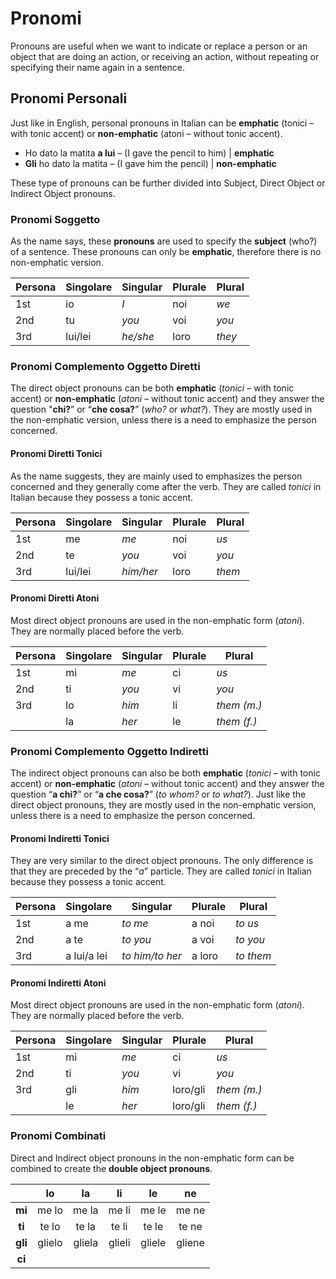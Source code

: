 # Pronomi

Pronouns are useful when we want to indicate or replace a person or an object that are doing an action, or receiving an action, without repeating or specifying their name again in a sentence.

## Pronomi Personali

Just like in English, personal pronouns in Italian can be **emphatic** (tonici – with tonic accent) or **non-emphatic** (atoni – without tonic accent).

- Ho dato la matita **a lui** – (I gave the pencil to him) | **emphatic**
- **Gli** ho dato la matita – (I gave him the pencil) | **non-emphatic**

These type of pronouns can be further divided into Subject, Direct Object or Indirect Object pronouns.

### Pronomi Soggetto

As the name says, these **pronouns** are used to specify the **subject** (who?) of a sentence. These pronouns can only be **emphatic**, therefore there is no non-emphatic version.

| Persona | Singolare | Singular | Plurale | Plural |
| ------- | --------- | -------- | ------- | ------ |
| 1st     | io        | _I_      | noi     | _we_   |
| 2nd     | tu        | _you_    | voi     | _you_  |
| 3rd     | lui/lei   | _he/she_ | loro    | _they_ |

### Pronomi Complemento Oggetto Diretti

The direct object pronouns can be both **emphatic** (_tonici_ – with tonic accent) or **non-emphatic** (_atoni_ – without tonic accent) and they answer the question "**chi?**” or “**che cosa?**” (_who?_ or _what?_). They are mostly used in the non-emphatic version, unless there is a need to emphasize the person concerned.

#### Pronomi Diretti Tonici

As the name suggests, they are mainly used to emphasizes the person concerned and they generally come after the verb. They are called _tonici_ in Italian because they possess a tonic accent.

| Persona | Singolare | Singular  | Plurale | Plural |
| ------- | --------- | --------- | ------- | ------ |
| 1st     | me        | _me_      | noi     | _us_   |
| 2nd     | te        | _you_     | voi     | _you_  |
| 3rd     | lui/lei   | _him/her_ | loro    | _them_ |

#### Pronomi Diretti Atoni 

Most direct object pronouns are used in the non-emphatic form (_atoni_). They are normally placed before the verb.

| Persona | Singolare | Singular | Plurale | Plural      |
| ------- | --------- | -------- | ------- | ----------- |
| 1st     | mi        | _me_     | ci      | _us_        |
| 2nd     | ti        | _you_    | vi      | _you_       |
| 3rd     | lo        | _him_    | li      | _them (m.)_ |
|         | la        | _her_    | le      | _them (f.)_ |

### Pronomi Complemento Oggetto Indiretti

The indirect object pronouns can also be both **emphatic** (_tonici_ – with tonic accent) or **non-emphatic** (_atoni_ – without tonic accent) and they answer the question “**a chi?**” or “**a che cosa?**” (_to whom?_ or _to what?_). Just like the direct object pronouns, they are mostly used in the non-emphatic version, unless there is a need to emphasize the person concerned.

#### Pronomi Indiretti Tonici 

They are very similar to the direct object pronouns. The only difference is that they are preceded by the “_a_” particle. They are called _tonici_ in Italian because they possess a tonic accent.

| Persona | Singolare   | Singular        | Plurale | Plural    |
| ------- | ----------- | --------------- | ------- | --------- |
| 1st     | a me        | _to me_         | a noi   | _to us_   |
| 2nd     | a te        | _to you_        | a voi   | _to you_  |
| 3rd     | a lui/a lei | _to him/to her_ | a loro  | _to them_ |

#### Pronomi Indiretti Atoni

Most direct object pronouns are used in the non-emphatic form (_atoni_). They are normally placed before the verb.

| Persona | Singolare | Singular | Plurale  | Plural      |
| ------- | --------- | -------- | -------- | ----------- |
| 1st     | mi        | _me_     | ci       | _us_        |
| 2nd     | ti        | _you_    | vi       | _you_       |
| 3rd     | gli       | _him_    | loro/gli | _them (m.)_ |
|         | le        | _her_    | loro/gli | _them (f.)_ |

### Pronomi Combinati

Direct and Indirect object pronouns in the non-emphatic form can be combined to create the **double object pronouns**.

|         | lo     | la     | li     | le     | ne     |
| :-------: | :------: | :------: | :------: | :------: | :------: |
| **mi**  | me lo  | me la  | me li  | me le  | me ne  |
| **ti**  | te lo  | te la  | te li  | te le  | te ne  |
| **gli** | glielo | gliela | glieli | gliele | gliene |
| **ci** | 
